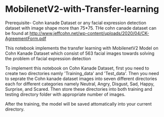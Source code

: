 # MobilenetV2-with-Transfer-learning
Prerequisite- Cohn kanade Dataset or any facial expression detection dataset with image shape more than 75*75. THe cohn canade dataset can be found at http://www.jeffcohn.net/wp-content/uploads/2020/04/CK-AgreementForm.pdf

This notebook implements the transfer learning with MobilenetV2 Model on Cohn Kanade Dataset which consist of 563 facial images towards solving the problem of facial expression detection

To implement this notebook on Cohn Kanade Dataset, first you need to create two directories namly 'Training_data' and 'Test_data'. Then you need to seprate the Cohn kanade dataset images into seven different directories each for different categories namely Neutral, Angry, Disgust, Sad, Happy, Surprise, and Scared. Then store these directories into both training and testing directory folder with appropriate number of images.

After the training, the model will be saved attomatically into your current directory.
